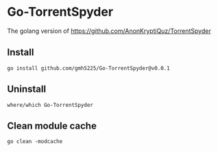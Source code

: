 # Go-TorrentSpyder
The golang version of https://github.com/AnonKryptiQuz/TorrentSpyder


## Install
``
go install github.com/gmh5225/Go-TorrentSpyder@v0.0.1
``

## Uninstall
``
where/which Go-TorrentSpyder
``

## Clean module cache
``
go clean -modcache
``
